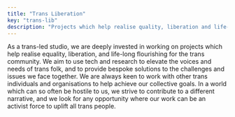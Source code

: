 ```yaml
---
title: "Trans Liberation"
key: "trans-lib"
description: "Projects which help realise quality, liberation and life-long flourishing for the trans community."
---
```


As a trans-led studio, we are deeply invested in working on projects which help realise equality, liberation, and life-long flourishing for the trans community. We aim to use tech and research to elevate the voices and needs of trans folk, and to provide bespoke solutions to the challenges and issues we face together. We are always keen to work with other trans individuals and organisations to help achieve our collective goals. In a world which can so often be hostile to us, we strive to contribute to a different narrative, and we look for any opportunity where our work can be an activist force to uplift all trans people.
